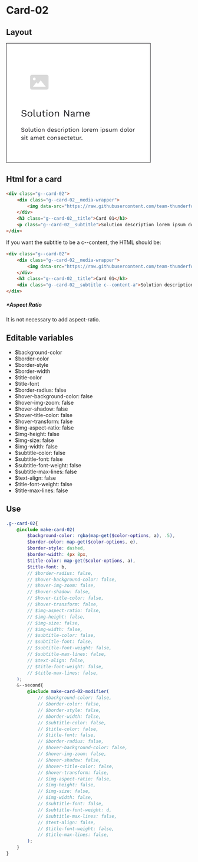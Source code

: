 # Card-02

## Layout

![alt text][card-02]

[card-02]: /src/img/global-components/card/card-02.png

## Html for a card

```html
<div class="g--card-02">
    <div class="g--card-02__media-wrapper">
        <img data-src="https://raw.githubusercontent.com/team-thunderfoot/ui/main/src/img/global-components/card/card-img-placeholder.png" src="/src/img/global-components/placeholder.jpg" alt="alt text" class="g--card-02__media-wrapper__media g--lazy-01">
    </div>
    <h3 class="g--card-02__title">Card 01</h3>
    <p class="g--card-02__subtitle">Solution description lorem ipsum dolor sit amet consectetur.</p>
</div>
```

If you want the subtitle to be a c--content, the HTML should be:
```html
<div class="g--card-02">
    <div class="g--card-02__media-wrapper">
        <img data-src="https://raw.githubusercontent.com/team-thunderfoot/ui/main/src/img/global-components/card/card-img-placeholder.png" src="/src/img/global-components/placeholder.jpg" alt="alt text" class="g--card-02__media-wrapper__media g--lazy-01">
    </div>
    <h3 class="g--card-02__title">Card 01</h3>
    <div class="g--card-02__subtitle c--content-a">Solution description lorem ipsum dolor sit amet consectetur.</div>
</div>
```

##### \*Aspect Ratio

It is not necessary to add aspect-ratio.

## Editable variables

- $background-color
- $border-color
- $border-style
- $border-width
- $title-color
- $title-font
- $border-radius: false
- $hover-background-color: false
- $hover-img-zoom: false
- $hover-shadow: false
- $hover-title-color: false
- $hover-transform: false
- $img-aspect-ratio: false
- $img-height: false
- $img-size: false
- $img-width: false
- $subtitle-color: false
- $subtitle-font: false
- $subtitle-font-weight: false
- $subtitle-max-lines: false
- $text-align: false
- $title-font-weight: false
- $title-max-lines: false

## Use

```scss
.g--card-02{
    @include make-card-02(
        $background-color: rgba(map-get($color-options, a), .5),
        $border-color: map-get($color-options, e),
        $border-style: dashed,
        $border-width: 4px 8px,
        $title-color: map-get($color-options, a),
        $title-font: b,
        // $border-radius: false,
        // $hover-background-color: false,
        // $hover-img-zoom: false,
        // $hover-shadow: false,
        // $hover-title-color: false,
        // $hover-transform: false,
        // $img-aspect-ratio: false,
        // $img-height: false,
        // $img-size: false,
        // $img-width: false,
        // $subtitle-color: false,
        // $subtitle-font: false,
        // $subtitle-font-weight: false,
        // $subtitle-max-lines: false,
        // $text-align: false,
        // $title-font-weight: false,
        // $title-max-lines: false,
    );
    &--second{
        @include make-card-02-modifier(
            // $background-color: false,
            // $border-color: false,
            // $border-style: false,
            // $border-width: false,
            // $subtitle-color: false,
            // $title-color: false,
            // $title-font: false,
            // $border-radius: false,
            // $hover-background-color: false,
            // $hover-img-zoom: false,
            // $hover-shadow: false,
            // $hover-title-color: false,
            // $hover-transform: false,
            // $img-aspect-ratio: false,
            // $img-height: false,
            // $img-size: false,
            // $img-width: false,
            // $subtitle-font: false,
            // $subtitle-font-weight: d,
            // $subtitle-max-lines: false,
            // $text-align: false,
            // $title-font-weight: false,
            // $title-max-lines: false,
        );
    }
}
```